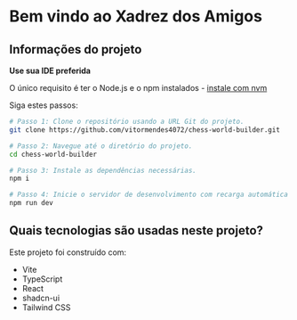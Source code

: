 # Bem vindo ao Xadrez dos Amigos

## Informações do projeto

**Use sua IDE preferida**

O único requisito é ter o Node.js e o npm instalados - [instale com nvm](https://github.com/nvm-sh/nvm#installing-and-updating)

Siga estes passos:

```sh
# Passo 1: Clone o repositório usando a URL Git do projeto.
git clone https://github.com/vitormendes4072/chess-world-builder.git

# Passo 2: Navegue até o diretório do projeto.
cd chess-world-builder

# Passo 3: Instale as dependências necessárias.
npm i

# Passo 4: Inicie o servidor de desenvolvimento com recarga automática e uma prévia instantânea.
npm run dev
```

## Quais tecnologias são usadas neste projeto?

Este projeto foi construído com:

- Vite
- TypeScript
- React
- shadcn-ui
- Tailwind CSS
